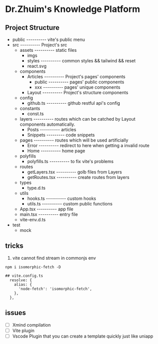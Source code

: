 <style>
  .menu-li li{
    display:flex;
    gap: 4%
  }
  .menu-li span:first-child::after{
    content:'---------'
  }
</style>

# Dr.Zhuim's Knowledge Platform

## Project Structure

- public ---------- vite's public menu
- src ---------- Project's src
  - assets ---------- static files
    - imgs
    - styles ---------- common styles && tailwind && reset
    - react.svg
  - components
    - Articles ---------- Project's pages' components
      - public ---------- pages' public components
      - xxx ---------- pages' unique components
    - Layout ---------- Project's structure components
  - config
    - github.ts ---------- github restful api's config
  - constants
    - const.ts
  - layers ---------- routes which can be catched by Layout components automatically.
    - Posts ---------- articles
    - Snippets --------- code snippets
  - pages  ---------- routes which will be used artificially
    - Error ---------- redirect to here when getting a invalid route 
    - Home ---------- home page
  - polyfills
    - polyfills.ts ---------- to fix vite's problems
  - routes
    - getLayers.tsx ---------- golb files from Layers
    - getRoutes.tsx ---------- create routes from layers
  - types
    - type.d.ts
  - utils
    - hooks.ts ---------- custom hooks
    - utils.ts ---------- custom public functions
  - App.tsx ---------- app file
  - main.tsx ---------- entry file
  - vite-env.d.ts
- test
  - mock

## tricks

1. vite cannot find stream in commonjs env

```
npm i isomorphic-fetch -D

## vite.config.ts
  resolve: {
    alias: {
      'node-fetch': 'isomorphic-fetch',
    },
  },
```

## issues
- [ ] Xmind compilation
- [ ] Vite plugin
- [ ] Vscode Plugin that you can create a template quickly just like uniapp